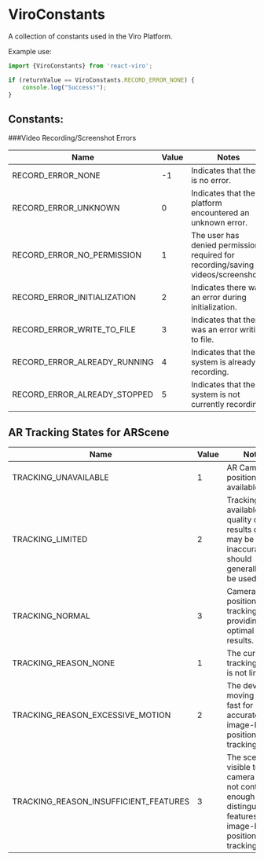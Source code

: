 # ViroConstants

A collection of constants used in the Viro Platform.

Example use:

```JavaScript
import {ViroConstants} from 'react-viro';

if (returnValue == ViroConstants.RECORD_ERROR_NONE) {
    console.log("Success!");
}
```

## Constants:

###Video Recording/Screenshot Errors

|Name|	Value|	Notes|
|--|--|--|
|RECORD_ERROR_NONE|	-1|	Indicates that there is no error.|
|RECORD_ERROR_UNKNOWN|	0|	Indicates that the platform encountered an unknown error.|
|RECORD_ERROR_NO_PERMISSION|	1|	The user has denied permission required for recording/saving videos/screenshots.|
|RECORD_ERROR_INITIALIZATION|	2| Indicates there was an error during initialization.	|
|RECORD_ERROR_WRITE_TO_FILE|	3| Indicates that there was an error writing to file.	|
|RECORD_ERROR_ALREADY_RUNNING|	4| Indicates that the system is already recording.|	
|RECORD_ERROR_ALREADY_STOPPED|	5| Indicates that the system is not currently recording.	|

## AR Tracking States for ARScene

|Name|	Value|	Notes|
|--|--|--|
|TRACKING_UNAVAILABLE|	1|	AR Camera position is not available.|
|TRACKING_LIMITED|	2|	Tracking is available but quality of results can be may be wildly inaccurate and should generally not be used|
|TRACKING_NORMAL|	3|	Camera position tracking is providing optimal results.|
|TRACKING_REASON_NONE|	1|	The current tracking state is not limited.|
|TRACKING_REASON_EXCESSIVE_MOTION|	2|	The device is moving too fast for accurate image-based position tracking.|
|TRACKING_REASON_INSUFFICIENT_FEATURES|	3|	The scene visible to the camera does not contain enough distinguishable features for image-based position tracking.|